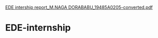 [EDE intership report_M.NAGA DORABABU_19485A0205-converted.pdf](https://github.com/Chinni1307/EDE-internship/files/6740286/EDE.intership.report_M.NAGA.DORABABU_19485A0205-converted.pdf)
# EDE-internship

